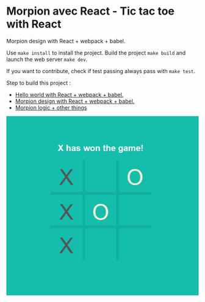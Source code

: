 # Morpion avec React - Tic tac toe with React

Morpion design with React + webpack + babel.

Use `make install` to install the project. Build the project `make build` and
launch the web server `make dev`.

If you want to contribute, check if test passing always pass with `make test`.

Step to build this project :

- [Hello world with React + webpack + babel.](https://github.com/zyhou/morpion-react/releases/tag/1.0)
- [Morpion design with React + webpack + babel.](https://github.com/zyhou/morpion-react/releases/tag/2.0)
- [Morpion logic + other things](https://github.com/zyhou/morpion-react/releases/tag/3.0)

![Won-text](https://raw.githubusercontent.com/zyhou/morpion-react/master/assets/Won-text.PNG)
